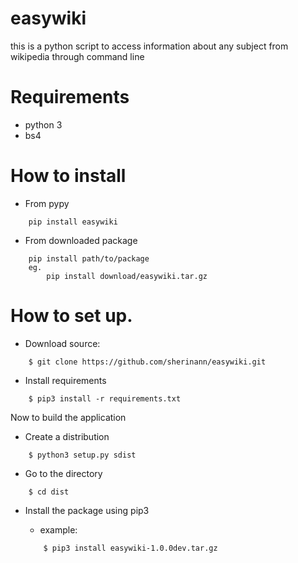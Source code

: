 # easywiki
this is a python script to access information about any subject from wikipedia through command line

# Requirements
* python 3
* bs4

# How to install

* From pypy
```
    pip install easywiki
```

* From downloaded package
```
    pip install path/to/package
    eg.
        pip install download/easywiki.tar.gz
```

# How to set up.

* Download source:
```
    $ git clone https://github.com/sherinann/easywiki.git
```

* Install requirements
```
    $ pip3 install -r requirements.txt
```

Now to build the application

* Create a distribution
```
    $ python3 setup.py sdist 
```

* Go to the directory
```
    $ cd dist
```

* Install the package using pip3

    * example:
    ```
        $ pip3 install easywiki-1.0.0dev.tar.gz
    ```
